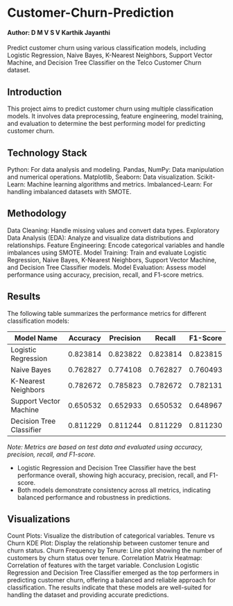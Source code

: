 # Customer-Churn-Prediction
#### Author: D M V S V Karthik Jayanthi
Predict customer churn using various classification models, including Logistic Regression, Naive Bayes, K-Nearest Neighbors, Support Vector Machine, and Decision Tree Classifier on the Telco Customer Churn dataset.
## Introduction
This project aims to predict customer churn using multiple classification models. It involves data preprocessing, feature engineering, model training, and evaluation to determine the best performing model for predicting customer churn.

## Technology Stack
Python: For data analysis and modeling.
Pandas, NumPy: Data manipulation and numerical operations.
Matplotlib, Seaborn: Data visualization.
Scikit-Learn: Machine learning algorithms and metrics.
Imbalanced-Learn: For handling imbalanced datasets with SMOTE.
## Methodology
Data Cleaning: Handle missing values and convert data types.
Exploratory Data Analysis (EDA): Analyze and visualize data distributions and relationships.
Feature Engineering: Encode categorical variables and handle imbalances using SMOTE.
Model Training: Train and evaluate Logistic Regression, Naive Bayes, K-Nearest Neighbors, Support Vector Machine, and Decision Tree Classifier models.
Model Evaluation: Assess model performance using accuracy, precision, recall, and F1-score metrics.
## Results

The following table summarizes the performance metrics for different classification models:

| Model Name              | Accuracy | Precision | Recall   | F1-Score |
|-------------------------|----------|-----------|----------|----------|
| Logistic Regression     | 0.823814 | 0.823822  | 0.823814 | 0.823815 |
| Naive Bayes             | 0.762827 | 0.774108  | 0.762827 | 0.760493 |
| K-Nearest Neighbors      | 0.782672 | 0.785823  | 0.782672 | 0.782131 |
| Support Vector Machine  | 0.650532 | 0.652933  | 0.650532 | 0.648967 |
| Decision Tree Classifier| 0.811229 | 0.811244  | 0.811229 | 0.811230 |

*Note: Metrics are based on test data and evaluated using accuracy, precision, recall, and F1-score.*

* Logistic Regression and Decision Tree Classifier have the best performance overall, showing high accuracy, precision, recall, and F1-score.
* Both models demonstrate consistency across all metrics, indicating balanced performance and robustness in predictions.
## Visualizations
Count Plots: Visualize the distribution of categorical variables.
Tenure vs Churn KDE Plot: Display the relationship between customer tenure and churn status.
Churn Frequency by Tenure: Line plot showing the number of customers by churn status over tenure.
Correlation Matrix Heatmap: Correlation of features with the target variable.
Conclusion
Logistic Regression and Decision Tree Classifier emerged as the top performers in predicting customer churn, offering a balanced and reliable approach for classification. The results indicate that these models are well-suited for handling the dataset and providing accurate predictions.
